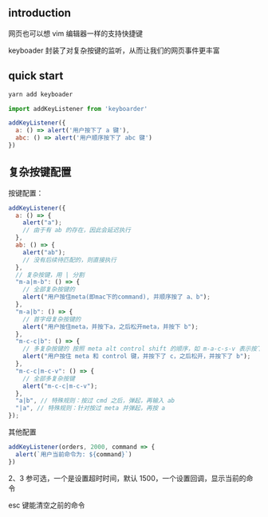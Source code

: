 ## introduction

网页也可以想 vim 编辑器一样的支持快捷键

keyboader 封装了对复杂按键的监听，从而让我们的网页事件更丰富

## quick start

```bash
yarn add keyboader
```

```js
import addKeyListener from 'keyboarder'

addKeyListener({
  a: () => alert('用户按下了 a 键'),
  abc: () => alert('用户顺序按下了 abc 键')
})
```

## 复杂按键配置

按键配置：

```js
addKeyListener({
  a: () => {
    alert("a");
    // 由于有 ab 的存在，因此会延迟执行
  },
  ab: () => {
    alert("ab");
    // 没有后续待匹配的，则直接执行
  },
  // 复杂按键，用 | 分割
  "m-a|m-b": () => {
    // 全部复杂按键的
    alert("用户按住meta(即mac下的command), 并顺序按了 a、b");
  },
  "m-a|b": () => {
    // 首字母复杂按键的
    alert("用户按住meta，并按下a，之后松开meta，并按下 b");
  },
  "m-c-c|b": () => {
    // 多复杂按键的 按照 meta alt control shift 的顺序，如 m-a-c-s-v 表示按下了 meta、alt、control、shift 并按了 v 键。注：mac 下实际 alt(option) 用不上，因为会改变字符
    alert("用户按住 meta 和 control 键，并按下了 c，之后松开，并按下了 b");
  },
  "m-c-c|m-c-v": () => {
    // 全部多复杂按键
    alert("m-c-c|m-c-v");
  },
  "a|b", // 特殊规则：按过 cmd 之后，弹起，再输入 ab
  "|a", // 特殊规则：针对按过 meta 并弹起，再按 a
});
```

其他配置

```js
addKeyListener(orders, 2000, command => {
  alert(`用户当前命令为: ${command}`)
})
```

2、3 参可选，一个是设置超时时间，默认 1500，一个设置回调，显示当前的命令

esc 键能清空之前的命令